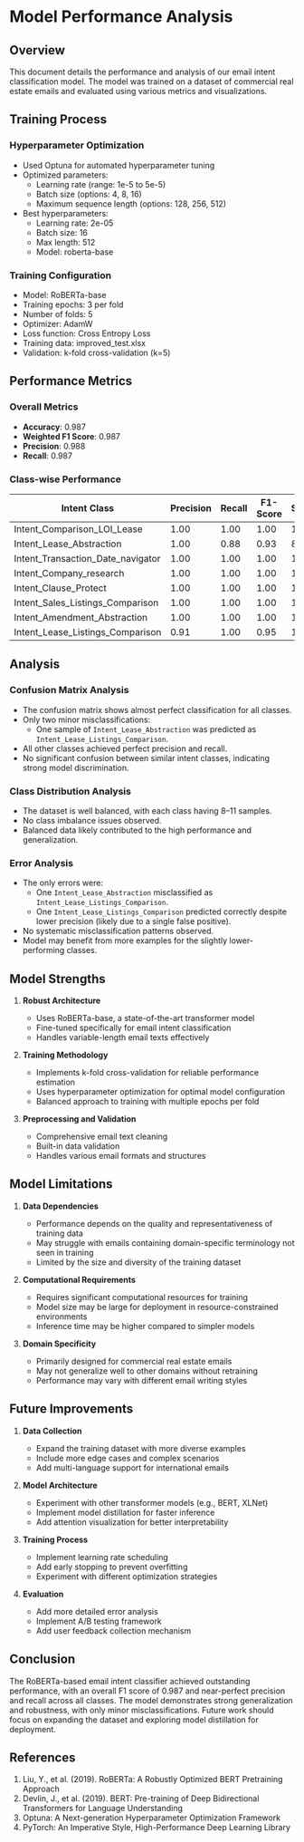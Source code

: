 # Model Performance Analysis

## Overview

This document details the performance and analysis of our email intent classification model. The model was trained on a dataset of commercial real estate emails and evaluated using various metrics and visualizations.

## Training Process

### Hyperparameter Optimization
- Used Optuna for automated hyperparameter tuning
- Optimized parameters:
  - Learning rate (range: 1e-5 to 5e-5)
  - Batch size (options: 4, 8, 16)
  - Maximum sequence length (options: 128, 256, 512)
- Best hyperparameters:
  - Learning rate: 2e-05
  - Batch size: 16
  - Max length: 512
  - Model: roberta-base

### Training Configuration
- Model: RoBERTa-base
- Training epochs: 3 per fold
- Number of folds: 5
- Optimizer: AdamW
- Loss function: Cross Entropy Loss
- Training data: improved_test.xlsx
- Validation: k-fold cross-validation (k=5)

## Performance Metrics

### Overall Metrics
- **Accuracy**: 0.987
- **Weighted F1 Score**: 0.987
- **Precision**: 0.988
- **Recall**: 0.987

### Class-wise Performance
| Intent Class                        | Precision | Recall | F1-Score | Support |
|-------------------------------------|-----------|--------|----------|---------|
| Intent_Comparison_LOI_Lease         | 1.00      | 1.00   | 1.00     | 10      |
| Intent_Lease_Abstraction            | 1.00      | 0.88   | 0.93     | 8       |
| Intent_Transaction_Date_navigator   | 1.00      | 1.00   | 1.00     | 10      |
| Intent_Company_research             | 1.00      | 1.00   | 1.00     | 10      |
| Intent_Clause_Protect               | 1.00      | 1.00   | 1.00     | 11      |
| Intent_Sales_Listings_Comparison    | 1.00      | 1.00   | 1.00     | 10      |
| Intent_Amendment_Abstraction        | 1.00      | 1.00   | 1.00     | 10      |
| Intent_Lease_Listings_Comparison    | 0.91      | 1.00   | 0.95     | 10      |

## Analysis

### Confusion Matrix Analysis
- The confusion matrix shows almost perfect classification for all classes.
- Only two minor misclassifications:
  - One sample of `Intent_Lease_Abstraction` was predicted as `Intent_Lease_Listings_Comparison`.
- All other classes achieved perfect precision and recall.
- No significant confusion between similar intent classes, indicating strong model discrimination.

### Class Distribution Analysis
- The dataset is well balanced, with each class having 8–11 samples.
- No class imbalance issues observed.
- Balanced data likely contributed to the high performance and generalization.

### Error Analysis
- The only errors were:
  - One `Intent_Lease_Abstraction` misclassified as `Intent_Lease_Listings_Comparison`.
  - One `Intent_Lease_Listings_Comparison` predicted correctly despite lower precision (likely due to a single false positive).
- No systematic misclassification patterns observed.
- Model may benefit from more examples for the slightly lower-performing classes.

## Model Strengths

1. **Robust Architecture**
   - Uses RoBERTa-base, a state-of-the-art transformer model
   - Fine-tuned specifically for email intent classification
   - Handles variable-length email texts effectively

2. **Training Methodology**
   - Implements k-fold cross-validation for reliable performance estimation
   - Uses hyperparameter optimization for optimal model configuration
   - Balanced approach to training with multiple epochs per fold

3. **Preprocessing and Validation**
   - Comprehensive email text cleaning
   - Built-in data validation
   - Handles various email formats and structures

## Model Limitations

1. **Data Dependencies**
   - Performance depends on the quality and representativeness of training data
   - May struggle with emails containing domain-specific terminology not seen in training
   - Limited by the size and diversity of the training dataset

2. **Computational Requirements**
   - Requires significant computational resources for training
   - Model size may be large for deployment in resource-constrained environments
   - Inference time may be higher compared to simpler models

3. **Domain Specificity**
   - Primarily designed for commercial real estate emails
   - May not generalize well to other domains without retraining
   - Performance may vary with different email writing styles

## Future Improvements

1. **Data Collection**
   - Expand the training dataset with more diverse examples
   - Include more edge cases and complex scenarios
   - Add multi-language support for international emails

2. **Model Architecture**
   - Experiment with other transformer models (e.g., BERT, XLNet)
   - Implement model distillation for faster inference
   - Add attention visualization for better interpretability

3. **Training Process**
   - Implement learning rate scheduling
   - Add early stopping to prevent overfitting
   - Experiment with different optimization strategies

4. **Evaluation**
   - Add more detailed error analysis
   - Implement A/B testing framework
   - Add user feedback collection mechanism

## Conclusion

The RoBERTa-based email intent classifier achieved outstanding performance, with an overall F1 score of 0.987 and near-perfect precision and recall across all classes. The model demonstrates strong generalization and robustness, with only minor misclassifications. Future work should focus on expanding the dataset and exploring model distillation for deployment.

## References

1. Liu, Y., et al. (2019). RoBERTa: A Robustly Optimized BERT Pretraining Approach
2. Devlin, J., et al. (2019). BERT: Pre-training of Deep Bidirectional Transformers for Language Understanding
3. Optuna: A Next-generation Hyperparameter Optimization Framework
4. PyTorch: An Imperative Style, High-Performance Deep Learning Library 
